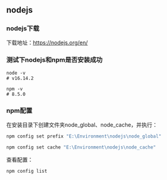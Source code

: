 #

## nodejs

### nodejs下载

下载地址：https://nodejs.org/en/

### 测试下nodejs和npm是否安装成功

```shell
node -v
# v16.14.2

npm -v
# 8.5.0

```
### npm配置

在安装目录下创建文件夹node_global、node_cache，并执行：
```sh
npm config set prefix "E:\Environment\nodejs\node_global"

npm config set cache "E:\Environment\nodejs\node_cache"

```

查看配置：
```sh
npm config list
```